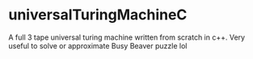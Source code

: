 # universalTuringMachineC 
A full 3 tape universal turing machine written from scratch in c++. Very useful to solve or approximate Busy Beaver puzzle lol
